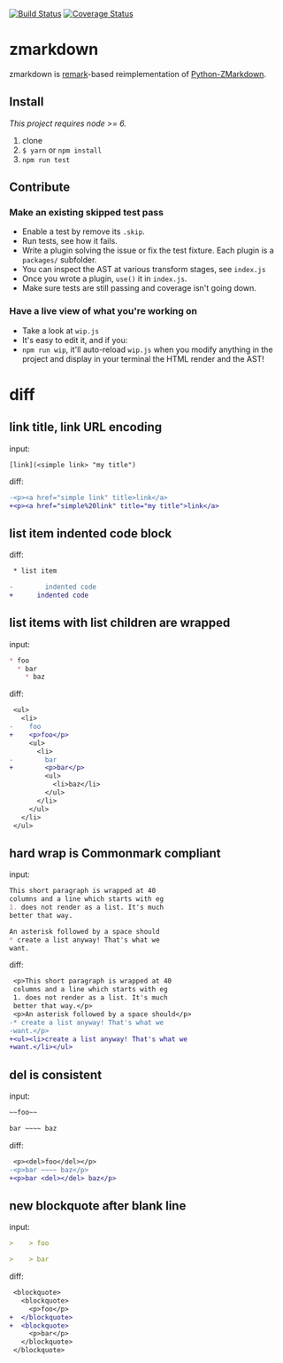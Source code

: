 [![Build Status](https://travis-ci.org/zestedesavoir/zmarkdown.svg?branch=master)](https://travis-ci.org/zestedesavoir/zmarkdown)
[![Coverage Status](https://coveralls.io/repos/github/zestedesavoir/zmarkdown/badge.svg?branch=master)](https://coveralls.io/github/zestedesavoir/zmarkdown?branch=master)

# zmarkdown

zmarkdown is [remark](https://github.com/wooorm/remark)-based reimplementation of [Python-ZMarkdown](https://github.com/zestedesavoir/Python-ZMarkdown).

## Install

*This project requires node >= 6.*

1. clone
2. `$ yarn` or `npm install`
3. `npm run test`

## Contribute

### Make an existing skipped test pass

* Enable a test by remove its `.skip`.
* Run tests, see how it fails.
* Write a plugin solving the issue or fix the test fixture. Each plugin is a `packages/` subfolder.
* You can inspect the AST at various transform stages, see `index.js`
* Once you wrote a plugin, `use()` it in `index.js`.
* Make sure tests are still passing and coverage isn't going down.

### Have a live view of what you're working on

* Take a look at `wip.js`
* It's easy to edit it, and if you:
* `npm run wip`, it'll auto-reload `wip.js` when you modify anything in the project and display in your terminal the HTML render and the AST!

# diff

## link title, link URL encoding

input:

`[link](<simple link> "my title")`

diff:

```diff
-<p><a href="simple link" title>link</a>
+<p><a href="simple%20link" title="my title">link</a>
```


## list item indented code block

diff:

```diff
 * list item

-        indented code
+      indented code
```

## list items with list children are wrapped

input:

```markdown
* foo
  * bar
    * baz
```

diff:

```diff
 <ul>
   <li>
-    foo
+    <p>foo</p>
     <ul>
       <li>
-        bar
+        <p>bar</p>
         <ul>
           <li>baz</li>
         </ul>
       </li>
     </ul>
   </li>
 </ul>
```

## hard wrap is Commonmark compliant

input:

```markdown
This short paragraph is wrapped at 40
columns and a line which starts with eg
1. does not render as a list. It's much
better that way.

An asterisk followed by a space should
* create a list anyway! That's what we
want.
```

diff:

```diff
 <p>This short paragraph is wrapped at 40
 columns and a line which starts with eg
 1. does not render as a list. It's much
 better that way.</p>
 <p>An asterisk followed by a space should</p>
-* create a list anyway! That's what we
-want.</p>
+<ul><li>create a list anyway! That's what we
+want.</li></ul>
```

## del is consistent

input:

```markdown
~~foo~~

bar ~~~~ baz
```

diff:

```diff
 <p><del>foo</del></p>
-<p>bar ~~~~ baz</p>
+<p>bar <del></del> baz</p>
```

## new blockquote after blank line

input:

```markdown
>    > foo

>    > bar
```

diff:

```diff
 <blockquote>
   <blockquote>
     <p>foo</p>
+  </blockquote>
+  <blockquote>
     <p>bar</p>
   </blockquote>
 </blockquote>
```
